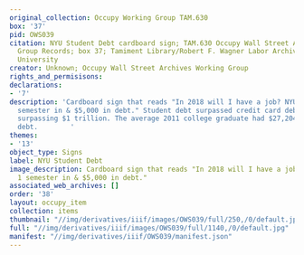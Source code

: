 ```yaml
---
original_collection: Occupy Working Group TAM.630
box: '37'
pid: OWS039
citation: NYU Student Debt cardboard sign; TAM.630 Occupy Wall Street Archives Working
  Group Records; box 37; Tamiment Library/Robert F. Wagner Labor Archives, New York
  University
creator: Unknown; Occupy Wall Street Archives Working Group
rights_and_permisisons:
declarations:
- '7'
description: 'Cardboard sign that reads "In 2018 will I have a job? NYU student 1
  semester in & $5,000 in debt." Student debt surpassed credit card debt in 2010,
  surpassing $1 trillion. The average 2011 college graduate had $27,204 in student
  debt.        '
themes:
- '13'
object_type: Signs
label: NYU Student Debt
image_description: Cardboard sign that reads "In 2018 will I have a job? NYU student
  1 semester in & $5,000 in debt."
associated_web_archives: []
order: '38'
layout: occupy_item
collection: items
thumbnail: "//img/derivatives/iiif/images/OWS039/full/250,/0/default.jpg"
full: "//img/derivatives/iiif/images/OWS039/full/1140,/0/default.jpg"
manifest: "//img/derivatives/iiif/OWS039/manifest.json"
---
```


